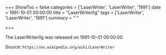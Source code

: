 +++
ShowToc = false
categories = ['LaserWriter', 'LaserWriter', '1991']
date = 1991-10-01 00:00:00
title = "LaserWriterIIg"
tags = ['LaserWriter', 'LaserWriter', '1991']
summary = " "

+++

The LaserWriterIIg was released on 1991-10-01 00:00:00.

Source: `https://en.wikipedia.org/wiki/LaserWriter`



